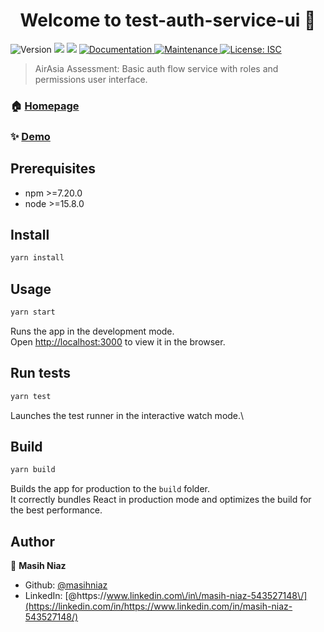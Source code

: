 <h1 align="center">Welcome to test-auth-service-ui 👋</h1>
<p>
  <img alt="Version" src="https://img.shields.io/badge/version-1.0.0-blue.svg?cacheSeconds=2592000" />
  <img src="https://img.shields.io/badge/npm-%3E%3D7.20.0-blue.svg" />
  <img src="https://img.shields.io/badge/node-%3E%3D15.8.0-blue.svg" />
  <a href="https://github.com/masihniaz/test-auth-service-ui#readme" target="_blank">
    <img alt="Documentation" src="https://img.shields.io/badge/documentation-yes-brightgreen.svg" />
  </a>
  <a href="https://github.com/masihniaz/test-auth-service-ui/graphs/commit-activity" target="_blank">
    <img alt="Maintenance" src="https://img.shields.io/badge/Maintained%3F-yes-green.svg" />
  </a>
  <a href="#" target="_blank">
    <img alt="License: ISC" src="https://img.shields.io/github/license/masihniaz/test-auth-service-ui" />
  </a>
</p>

> AirAsia Assessment: Basic auth flow service with roles and permissions user interface.

### 🏠 [Homepage](https://github.com/masihniaz/testing-auth-service-ui#readme)

### ✨ [Demo](https://test-auth-service.herokuapp.com)

## Prerequisites

- npm >=7.20.0
- node >=15.8.0

## Install

```sh
yarn install
```

## Usage

```sh
yarn start
```

Runs the app in the development mode.\
Open [http://localhost:3000](http://localhost:3000) to view it in the browser.

## Run tests

```sh
yarn test
```

Launches the test runner in the interactive watch mode.\

## Build

```sh
yarn build
```

Builds the app for production to the `build` folder.\
It correctly bundles React in production mode and optimizes the build for the best performance.

## Author

👤 **Masih Niaz**

- Github: [@masihniaz](https://github.com/masihniaz)
- LinkedIn: [@https:\/\/www.linkedin.com\/in\/masih-niaz-543527148\/](https://linkedin.com/in/https://www.linkedin.com/in/masih-niaz-543527148/)
